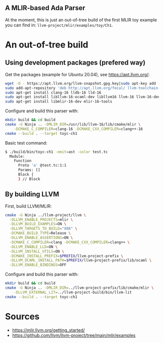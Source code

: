 A MLIR-based Ada Parser
--

At the moment, this is just an out-of-tree build of the first MLIR toy example
you can find in: `llvm-project/mlir/examples/toy/Ch1`.

# An out-of-tree build

## Using development packages (prefered way)

Get the packages (example for Ubuntu 20.04), see https://apt.llvm.org/:

```sh
wget -O - https://apt.llvm.org/llvm-snapshot.gpg.key|sudo apt-key add -
sudo add-apt-repository 'deb http://apt.llvm.org/focal/ llvm-toolchain-focal main'
sudo apt-get install clang-16 lldb-16 lld-16
sudo apt-get install libllvm-16-ocaml-dev libllvm16 llvm-16 llvm-16-dev llvm-16-doc llvm-16-examples llvm-16-runtime
sudo apt-get install libmlir-16-dev mlir-16-tools
```

Configure and build this parser with:

```sh
mkdir build && cd build
cmake -G Ninja .. -DMLIR_DIR=/usr/lib/llvm-16/lib/cmake/mlir \
    -DCMAKE_C_COMPILER=clang-16 -DCMAKE_CXX_COMPILER=clang++-16
cmake --build . --target toyc-ch1
```

Basic test command:

```sh
$ ./build/bin/toyc-ch1 -emit=ast -color test.tc
  Module:
    Function
      Proto 'a' @test.tc:1:1
      Params: []
      Block {
      } // Block
```

## By building LLVM

First, build LLVM/MLIR:

```sh
cmake -G Ninja ../llvm-project/llvm \
  -DLLVM_ENABLE_PROJECTS=mlir \
  -DLLVM_BUILD_EXAMPLES=ON \
  -DLLVM_TARGETS_TO_BUILD="X86" \
  -DCMAKE_BUILD_TYPE=Release \
  -DLLVM_ENABLE_ASSERTIONS=ON \
  -DCMAKE_C_COMPILER=clang -DCMAKE_CXX_COMPILER=clang++ \
  -DLLVM_ENABLE_LLD=ON \
  -DLLVM_INSTALL_UTILS=ON \
  -DCMAKE_INSTALL_PREFIX=$PREFIX/llvm-project-prefix \
  -DLLVM_OCAML_INSTALL_PATH=$PREFIX/llvm-project-prefix/lib/ocaml \
  -DLLVM_ENABLE_BINDINGS=OFF
```

Configure and build this parser with:

```sh
mkdir build && cd build
cmake -G Ninja .. -DMLIR_DIR=../llvm-project-prefix/lib/cmake/mlir \
    -DLLVM_EXTERNAL_LIT=../llvm-project-build/bin/llvm-lit
cmake --build . --target toyc-ch1
```

# Sources

- https://mlir.llvm.org/getting_started/
- https://github.com/llvm/llvm-project/tree/main/mlir/examples
